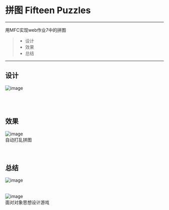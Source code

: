# 拼图 Fifteen Puzzles
------

用MFC实现web作业7中的拼图
> * 设计
> * 效果
> * 总结

------
## 设计
![image](https://github.com/luguanxing/My-Games/blob/master/05-%E6%8B%BC%E5%9B%BE/pictures/1.gif?raw=true)<br>
<br><br><br>

## 效果
![image](https://github.com/luguanxing/My-Games/blob/master/05-%E6%8B%BC%E5%9B%BE/pictures/RandomMove.gif?raw=true)<br>
自动打乱拼图
<br><br><br>

## 总结
![image](https://github.com/luguanxing/My-Games/blob/master/05-%E6%8B%BC%E5%9B%BE/pictures/class.jpg?raw=true)<br>
<br><br>
![image](https://github.com/luguanxing/My-Games/blob/master/05-%E6%8B%BC%E5%9B%BE/pictures/0.jpg?raw=true)<br>
面对对象思想设计游戏
<br>
<br><br><br>
